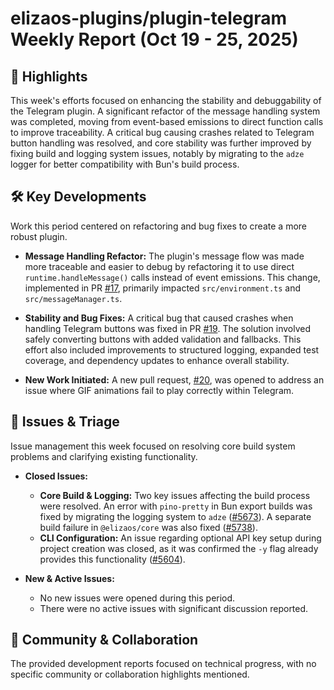 # elizaos-plugins/plugin-telegram Weekly Report (Oct 19 - 25, 2025)

## 🚀 Highlights
This week's efforts focused on enhancing the stability and debuggability of the Telegram plugin. A significant refactor of the message handling system was completed, moving from event-based emissions to direct function calls to improve traceability. A critical bug causing crashes related to Telegram button handling was resolved, and core stability was further improved by fixing build and logging system issues, notably by migrating to the `adze` logger for better compatibility with Bun's build process.

## 🛠️ Key Developments
Work this period centered on refactoring and bug fixes to create a more robust plugin.

- **Message Handling Refactor:** The plugin's message flow was made more traceable and easier to debug by refactoring it to use direct `runtime.handleMessage()` calls instead of event emissions. This change, implemented in PR [#17](https://github.com/elizaos-plugins/plugin-telegram/pull/17), primarily impacted `src/environment.ts` and `src/messageManager.ts`.

- **Stability and Bug Fixes:** A critical bug that caused crashes when handling Telegram buttons was fixed in PR [#19](https://github.com/elizaos-plugins/plugin-telegram/pull/19). The solution involved safely converting buttons with added validation and fallbacks. This effort also included improvements to structured logging, expanded test coverage, and dependency updates to enhance overall stability.

- **New Work Initiated:** A new pull request, [#20](https://github.com/elizaos-plugins/plugin-telegram/pull/20), was opened to address an issue where GIF animations fail to play correctly within Telegram.

## 🐛 Issues & Triage
Issue management this week focused on resolving core build system problems and clarifying existing functionality.

- **Closed Issues:**
    - **Core Build & Logging:** Two key issues affecting the build process were resolved. An error with `pino-pretty` in Bun export builds was fixed by migrating the logging system to `adze` ([#5673](https://github.com/elizaos-plugins/plugin-telegram/issues/5673)). A separate build failure in `@elizaos/core` was also fixed ([#5738](https://github.com/elizaos-plugins/plugin-telegram/issues/5738)).
    - **CLI Configuration:** An issue regarding optional API key setup during project creation was closed, as it was confirmed the `-y` flag already provides this functionality ([#5604](https://github.com/elizaos-plugins/plugin-telegram/issues/5604)).

- **New & Active Issues:**
    - No new issues were opened during this period.
    - There were no active issues with significant discussion reported.

## 💬 Community & Collaboration
The provided development reports focused on technical progress, with no specific community or collaboration highlights mentioned.